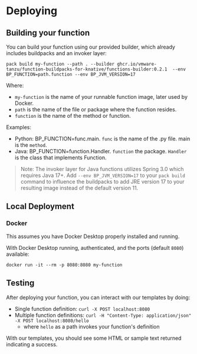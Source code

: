 # Deploying

## Building your function

You can build your function using our provided builder, which already includes buildpacks and an invoker layer:
```
pack build my-function --path . --builder ghcr.io/vmware-tanzu/function-buildpacks-for-knative/functions-builder:0.2.1  --env BP_FUNCTION=path.function --env BP_JVM_VERSION=17
```
Where:  
  * `my-function` is the name of your runnable function image, later used by Docker.
  * `path` is the name of the file or package where the function resides. 
  * `function` is the name of the method or function. 

Examples: 
  * Python: BP_FUNCTION=func.main. `func` is the name of the .py file. main is the `method`.
  * Java: BP_FUNCTION=function.Handler. `function` the package. `Handler` is the class that implements Function.

> Note: The invoker layer for Java functions utilizes Spring 3.0 which requires Java 17+. Add `--env BP_JVM_VERSION=17` to your `pack build` command to influence the buildpacks to add JRE version 17 to your resulting image instead of the default version 11. 

## Local Deployment

### Docker

This assumes you have Docker Desktop properly installed and running.

With Docker Desktop running, authenticated, and the ports (default `8080`) available:

```
docker run -it --rm -p 8080:8080 my-function
```

## Testing
After deploying your function, you can interact with our templates by doing:
- Single function definition: `curl -X POST localhost:8080`
- Multiple function definitions: `curl -H "Content-Type: application/json" -X POST localhost:8080/hello`
  - where `hello` as a path invokes your function's definition

With our templates, you should see some HTML or sample text returned indicating a success.
